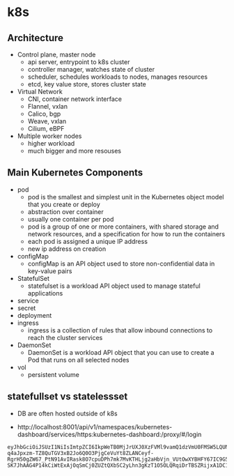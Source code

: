 # k8s
## Architecture
- Control plane, master node
  - api server, entrypoint to k8s cluster
  - controller manager, watches state of cluster
  - scheduler, schedules workloads to nodes, manages resources
  - etcd, key value store, stores cluster state
- Virtual Network
  - CNI, container network interface
  - Flannel, vxlan
  - Calico, bgp
  - Weave, vxlan
  - Cilium, eBPF
- Multiple worker nodes
  - higher workload
  - much bigger and more resouses

## Main Kubernetes Components
- pod
  - pod is the smallest and simplest unit in the Kubernetes object model that you create or deploy
  - abstraction over container
  - usually one container per pod
  - pod is a group of one or more containers, with shared storage and network resources, and a specification for how to run the containers
  - each pod is assigned a unique IP address
  - new ip address on creation
- configMap
  - configMap is an API object used to store non-confidential data in key-value pairs
- StatefulSet
  - statefulset is a workload API object used to manage stateful applications
- service
- secret
- deployment
- ingress
  - ingress is a collection of rules that allow inbound connections to reach the cluster services
- DaemonSet
  - DaemonSet is a workload API object that you can use to create a Pod that runs on all selected nodes
- vol
  - persistent volume

## statefullset vs statelessset
- DB are often hosted outside of k8s

- http://localhost:8001/api/v1/namespaces/kubernetes-dashboard/services/https:kubernetes-dashboard:/proxy/#/login

```
eyJhbGciOiJSUzI1NiIsImtpZCI6IkpWeTB0MjJrUXJ0XzFVMl9vamQ1dzVmU0FMSW5LQUNvRGxZa1VnZjdiclkifQ.eyJhdWQiOlsiaHR0cHM6Ly9rdWJlcm5ldGVzLmRlZmF1bHQuc3ZjLmNsdXN0ZXIubG9jYWwiXSwiZXhwIjoxNjk1NDQyNjMyLCJpYXQiOjE2OTU0MzkwMzIsImlzcyI6Imh0dHBzOi8va3ViZXJuZXRlcy5kZWZhdWx0LnN2Yy5jbHVzdGVyLmxvY2FsIiwia3ViZXJuZXRlcy5pbyI6eyJuYW1lc3BhY2UiOiJrdWJlcm5ldGVzLWRhc2hib2FyZCIsInNlcnZpY2VhY2NvdW50Ijp7Im5hbWUiOiJhZG1pbi11c2VyIiwidWlkIjoiODczMDA2ZDAtY2VlYy00NTE5LWFjN2QtOTdjZjU0NmEwMjNlIn19LCJuYmYiOjE2OTU0MzkwMzIsInN1YiI6InN5c3RlbTpzZXJ2aWNlYWNjb3VudDprdWJlcm5ldGVzLWRhc2hib2FyZDphZG1pbi11c2VyIn0.hXl3E8Fy88SzCFNFoavNlm6I6SZ7ptr2O917CpxHBk6wMvETh40JKT2zM0SdzOFccFjJYKUmZlWGgotULedbU4wbjwYVINV-q4aJpxzm-TZ8QuTGV3xB2Jo6Q0O3PjgCeVuYt8ZLANCeyf-RgrH50gZW67_PtN91AvIRask8O7cpuDPh7mk7MvKTHLjg2aHbVjn_VUtOwXYBHFY67IC9G5GhVWkQ-SK7JhAAG4P14kCiWtExAjOqSmCj0ZUZtQXbSC2yLhn3gKzT1O5OLQRqiDrTBSZRijxA1DC1VEARJjwEI9WH3Q0xdGt3HV9NJWeL52HwHlvB7SxQjGjyNjcokg
```

